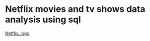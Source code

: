 # Netflix movies and tv shows data analysis using sql 

[Netflix_logo](https://github.com/AnilTanganiya/Netflix_project_postsql/blob/main/logo.png)
